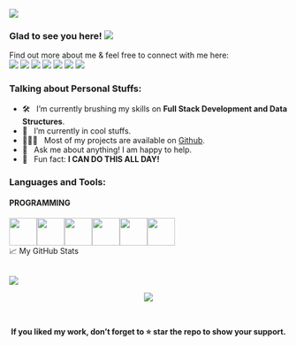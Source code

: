 <!--<img src="https://github.com/pranjalshikhar/pranjalshikhar/blob/master/image.jpg" />-->
<p><img src="https://raw.githubusercontent.com/pranjalshikhar/pranjalshikhar/master/assets/JS.gif"/></p>

### Glad to see you here! ![](https://visitor-badge.glitch.me/badge?page_id=pranjalshikhar.pranjalshikhar)

<!--<img align="right" height="250" width="375" alt="" src="https://github.com/pranjalshikhar/pranjalshikhar/blob/master/coder.gif" />-->

Find out more about me & feel free to connect with me here: <br>
<a href="https://www.linkedin.com/in/pranjalshikhar"><img src="https://img.icons8.com/fluent/48/000000/linkedin.png"/></a>
<a href="https://www.twitter.com/pranjalshikhar"><img src="https://img.icons8.com/fluent/48/000000/twitter.png"/></a>
<a href="https://www.medium.com/@pranjalshikhar/)](https://www.medium.com/@pranjalshikhar/"><img src="https://img.icons8.com/ios-filled/50/000000/medium-monogram--v2.png"/></a>
<a href="mailto:shikhar.pranjal3@gmail.com"><img src="https://img.icons8.com/color/48/000000/gmail-login.png"/></a>
<a href="https://discordapp.com/users/pollymorfism/"><img src="https://img.icons8.com/fluency/48/000000/discord-logo.png"/></a>
<a href="https://www.behance.net/pranjalshikhar"><img src="https://img.icons8.com/fluency/48/000000/behance.png"/></a>
<a href="https://www.instagram.com/pranjal.fig/"><img src="https://img.icons8.com/fluency/48/000000/instagram-new.png"/></a>

### Talking about Personal Stuffs:

- 🛠 &nbsp; I’m currently brushing my skills on **Full Stack Development and Data Structures**.
- 🚀 &nbsp; I’m currently in cool stuffs.
- 👨🏻‍💻 &nbsp; Most of my projects are available on [Github](https://github.com/pranjalshikhar).
- 💬 &nbsp; Ask me about anything! I am happy to help.
- 👾 &nbsp; Fun fact: **I CAN DO THIS ALL DAY!**

### Languages and Tools:

<h4>PROGRAMMING</h4>
 <img src="https://github.com/devicons/devicon/blob/master/icons/cplusplus/cplusplus-original.svg, https://github.com/abranhe/programming-languages-logos/blob/master/src/javascript/javascript.svg" width="50"><img src="https://github.com/abranhe/programming-languages-logos/blob/master/src/javascript/javascript.svg" width="50"><img src="https://www.vectorlogo.zone/logos/w3_html5/w3_html5-icon.svg" width="50"><img src="https://www.vectorlogo.zone/logos/w3_css/w3_css-icon.svg" width="50"><img src="https://www.vectorlogo.zone/logos/mysql/mysql-icon.svg" width="50"><img src="https://www.vectorlogo.zone/logos/postgresql/postgresql-icon.svg" width="50">

<!-- <table width="100">
<tr>
    <td align='center' width="190">
        <img src="https://github.com/abranhe/programming-languages-logos/blob/master/src/javascript/javascript.svg"
        width="60">
    </td>
    <td align='center' width="190">
        <img src="https://www.vectorlogo.zone/logos/tailwindcss/tailwindcss-ar21.svg">
    </td>
    <td align='center' width="190">
        <img src="https://github.com/devicons/devicon/blob/master/icons/cplusplus/cplusplus-original.svg" width="60">
    </td>
     <td align='center' width="190">
        <img src="https://github.com/detain/svg-logos/blob/master/svg/git.svg" width="60">
    </td>
    <td align='center' width="190">
        <img src="https://www.vectorlogo.zone/logos/reactjs/reactjs-ar21.svg">
    </td>
</tr>
<tr>
    <td align='center'>
        <img src="https://www.vectorlogo.zone/logos/getpostman/getpostman-ar21.svg">
    </td>
    <td align='center'>
        <img src="https://www.vectorlogo.zone/logos/nodejs/nodejs-ar21.svg">
    </td>
    <td align='center'>
        <img src="https://www.vectorlogo.zone/logos/expressjs/expressjs-ar21.svg">
    </td>
    <td align='center'>
        <img src="https://www.vectorlogo.zone/logos/mongodb/mongodb-ar21.svg">
    </td>
    <td align='center'>
        <img src="https://www.vectorlogo.zone/logos/figma/figma-ar21.svg">
    </td>
</tr>
<tr>
    <td align='center'>
        <img src="https://www.vectorlogo.zone/logos/w3_html5/w3_html5-ar21.svg">
    </td>
    <td align='center'>
        <img src="https://www.vectorlogo.zone/logos/w3_css/w3_css-ar21.svg">
    </td>
    <td align='center'>
        <img src="https://www.vectorlogo.zone/logos/mysql/mysql-horizontal.svg">
    </td>
    <td align='center'>
        <img src="https://www.vectorlogo.zone/logos/visualstudio_code/visualstudio_code-ar21.svg">
    </td>
    <td align='center'>
        <img src="https://upload.wikimedia.org/wikipedia/commons/thumb/6/68/WebRTC_Logo.svg/2560px-WebRTC_Logo.svg.png">
    </td>
</tr>
</table> -->

<summary>📈 My GitHub Stats</summary>
<br>

<p align="left">
<img src="https://github-readme-stats.vercel.app/api?username=pranjalshikhar&count_private=true&show_icons=true&include_all_commits=true&theme=graywhite">
</p>
<p align="center"><img src="https://raw.githubusercontent.com/pranjalshikhar/pranjalshikhar/master/assets/image.jpg"></p>

<br>

<p align="center"><b>If you liked my work, don’t forget to ⭐ star the repo to show your support.</b></p>
<!-- <img align="center" height="350" width="350" alt="" src="https://www.freecodecamp.org/news/content/images/size/w2000/2019/07/goku-learning-react-2.png" /> -->

